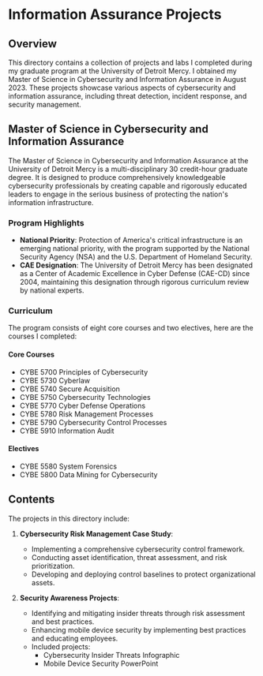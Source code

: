 # Information Assurance Projects

## Overview
This directory contains a collection of projects and labs I completed during my graduate program at the University of Detroit Mercy. I obtained my Master of Science in Cybersecurity and Information Assurance in August 2023. These projects showcase various aspects of cybersecurity and information assurance, including threat detection, incident response, and security management.

## Master of Science in Cybersecurity and Information Assurance
The Master of Science in Cybersecurity and Information Assurance at the University of Detroit Mercy is a multi-disciplinary 30 credit-hour graduate degree. It is designed to produce comprehensively knowledgeable cybersecurity professionals by creating capable and rigorously educated leaders to engage in the serious business of protecting the nation's information infrastructure.

### Program Highlights
- **National Priority**: Protection of America's critical infrastructure is an emerging national priority, with the program supported by the National Security Agency (NSA) and the U.S. Department of Homeland Security.
- **CAE Designation**: The University of Detroit Mercy has been designated as a Center of Academic Excellence in Cyber Defense (CAE-CD) since 2004, maintaining this designation through rigorous curriculum review by national experts.

### Curriculum
The program consists of eight core courses and two electives, here are the courses I completed:

#### Core Courses
- CYBE 5700 Principles of Cybersecurity
- CYBE 5730 Cyberlaw 
- CYBE 5740 Secure Acquisition
- CYBE 5750 Cybersecurity Technologies
- CYBE 5770 Cyber Defense Operations
- CYBE 5780 Risk Management Processes
- CYBE 5790 Cybersecurity Control Processes
- CYBE 5910 Information Audit

#### Electives
- CYBE 5580 System Forensics
- CYBE 5800 Data Mining for Cybersecurity

## Contents
The projects in this directory include:

1. **Cybersecurity Risk Management Case Study**:
   - Implementing a comprehensive cybersecurity control framework.
   - Conducting asset identification, threat assessment, and risk prioritization.
   - Developing and deploying control baselines to protect organizational assets.
  
2. **Security Awareness Projects**:
   - Identifying and mitigating insider threats through risk assessment and best practices.
   - Enhancing mobile device security by implementing best practices and educating employees.
   - Included projects:
        - Cybersecurity Insider Threats Infographic
        - Mobile Device Security PowerPoint
<!-- 
2. **Cyber Defense Operations**:
   - Managing cyber defense operations within a simulated environment.
   - Responding to various security incidents and ensuring system integrity. -->


